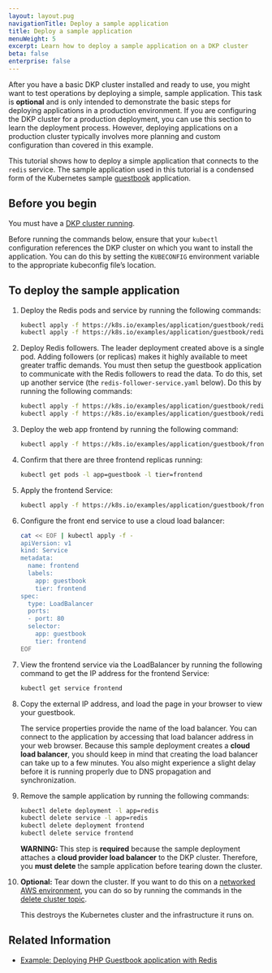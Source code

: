 ```yaml
---
layout: layout.pug
navigationTitle: Deploy a sample application
title: Deploy a sample application
menuWeight: 5
excerpt: Learn how to deploy a sample application on a DKP cluster
beta: false
enterprise: false
---
```


After you have a basic DKP cluster installed and ready to use, you might want to test operations by deploying a simple, sample application.
This task is **optional** and is only intended to demonstrate the basic steps for deploying applications in a production environment.
If you are configuring the DKP cluster for a production deployment, you can use this section to learn the deployment process.
However, deploying applications on a production cluster typically involves more planning and custom configuration than covered in this example.

This tutorial shows how to deploy a simple application that connects to the `redis` service.
The sample application used in this tutorial is a condensed form of the Kubernetes sample [guestbook][guestbook] application.

## Before you begin

You must have a [DKP cluster running][choose-infra].

Before running the commands below, ensure that your `kubectl` configuration references the DKP cluster on which you want to install the application. You can do this by setting the `KUBECONFIG` environment variable to the appropriate kubeconfig file’s location.

## To deploy the sample application

1.  Deploy the Redis pods and service by running the following commands:

    ```bash
    kubectl apply -f https://k8s.io/examples/application/guestbook/redis-leader-deployment.yaml
    kubectl apply -f https://k8s.io/examples/application/guestbook/redis-leader-service.yaml
    ```

1.  Deploy Redis followers. The leader deployment created above is a single pod. Adding followers (or replicas) makes it highly available to meet greater traffic demands. You must then setup the guestbook application to communicate with the Redis followers to read the data. To do this, set up another service (the `redis-follower-service.yaml` below). Do this by running the following commands:

    ```bash
    kubectl apply -f https://k8s.io/examples/application/guestbook/redis-follower-deployment.yaml
    kubectl apply -f https://k8s.io/examples/application/guestbook/redis-follower-service.yaml
    ```

1.  Deploy the web app frontend by running the following command:

    ```bash
    kubectl apply -f https://k8s.io/examples/application/guestbook/frontend-deployment.yaml
    ```

1.  Confirm that there are three frontend replicas running:

    ```bash
    kubectl get pods -l app=guestbook -l tier=frontend
    ```

1.  Apply the frontend Service:

    ```bash
    kubectl apply -f https://k8s.io/examples/application/guestbook/frontend-service.yaml
    ```

1.  Configure the front end service to use a cloud load balancer:

    ```bash
    cat << EOF | kubectl apply -f -
    apiVersion: v1
    kind: Service
    metadata:
      name: frontend
      labels:
        app: guestbook
        tier: frontend
    spec:
      type: LoadBalancer
      ports:
      - port: 80
      selector:
        app: guestbook
        tier: frontend
    EOF
    ```

1.  View the frontend service via the LoadBalancer by running the following command to get the IP address for the frontend Service:

    ```bash
    kubectl get service frontend
    ```

1.  Copy the external IP address, and load the page in your browser to view your guestbook.

    The service properties provide the name of the load balancer. You can connect to the application by accessing that load balancer address in your web browser.
    Because this sample deployment creates a **cloud load balancer**,  you should keep in mind that creating the load balancer can take up to a few minutes.
    You also might experience a slight delay before it is running properly due to DNS propagation and synchronization.

1.  Remove the sample application by running the following commands:

    ```bash
    kubectl delete deployment -l app=redis
    kubectl delete service -l app=redis
    kubectl delete deployment frontend
    kubectl delete service frontend
    ```

    <p class="message--warning"><strong>WARNING: </strong>
    This step is <b>required</b> because the sample deployment attaches a <b>cloud provider load balancer</b> to the DKP cluster.
    Therefore, you <b>must delete</b> the sample application before tearing down the cluster.
    </p>

1.  **Optional:** Tear down the cluster. If you want to do this on a [networked AWS environment][aws-env], you can do so by running the commands in the [delete cluster topic][delete-aws].

    This destroys the Kubernetes cluster and the infrastructure it runs on.

## Related Information

- [Example: Deploying PHP Guestbook application with Redis][guestbook]

[guestbook]: https://kubernetes.io/docs/tutorials/stateless-application/guestbook/
[choose-infra]: ../../choose-infrastructure
[aws-env]: ../../choose-infrastructure/aws
[delete-aws]: ../../choose-infrastructure/aws/advanced/delete
